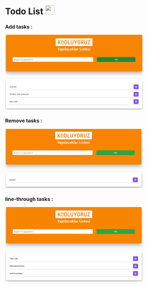 # Todo List <img src="https://assets.dryicons.com/uploads/icon/svg/6150/c40a9e1f-308b-48f1-b49e-14ef0e05af70.svg" width="30" height="30" />


  <h3> Add tasks :</h3>
<p align="center">
 
  
   <img src="https://github.com/FurkanDin/todolist/blob/master/css/Screenshot%202022-02-02%20174933.jpg" width="450" alt="accessibility text"><br/>
    
  <h3> Remove tasks :</h3>
  
   <img src="https://github.com/FurkanDin/todolist/blob/master/css/Screenshot%202022-02-02%20174517.jpg" width="450" title="hover text"><br/>
    <h3> line-through tasks : </h3>
  
   <img src="https://github.com/FurkanDin/todolist/blob/master/css/Screenshot%202022-02-02%20175055.jpg" width="450" alt="accessibility text">
</p>
